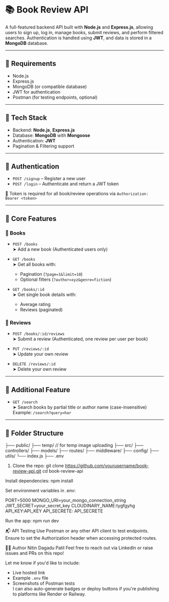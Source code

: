 # 📚 Book Review API

A full-featured backend API built with **Node.js** and **Express.js**, allowing users to sign up, log in, manage books, submit reviews, and perform filtered searches. Authentication is handled using **JWT**, and data is stored in a **MongoDB** database.

---

## 🔧 Requirements

- Node.js
- Express.js
- MongoDB (or compatible database)
- JWT for authentication
- Postman (for testing endpoints, optional)

---

## 🚀 Tech Stack

- Backend: **Node.js**, **Express.js**
- Database: **MongoDB** with **Mongoose**
- Authentication: **JWT**
- Pagination & Filtering support

---

## 🔐 Authentication

- `POST /signup` – Register a new user  
- `POST /login` – Authenticate and return a JWT token  

🔑 Token is required for all book/review operations via `Authorization: Bearer <token>`

---

## 📘 Core Features

### 📗 Books

- `POST /books`  
  ➤ Add a new book (Authenticated users only)

- `GET /books`  
  ➤ Get all books with:
  - Pagination (`?page=1&limit=10`)
  - Optional filters (`?author=xyz&genre=fiction`)

- `GET /books/:id`  
  ➤ Get single book details with:
  - Average rating
  - Reviews (paginated)

### 📝 Reviews

- `POST /books/:id/reviews`  
  ➤ Submit a review (Authenticated, one review per user per book)

- `PUT /reviews/:id`  
  ➤ Update your own review

- `DELETE /reviews/:id`  
  ➤ Delete your own review

---

## 🔎 Additional Feature

- `GET /search`  
  ➤ Search books by partial title or author name (case-insensitive)  
  Example: `/search?query=har`

---

## 📁 Folder Structure
├── public/
  ├── temp/  // for temp image uploading
├── src/
  ├── controllers/
  ├── models/
  ├── routes/
  ├── middleware/
  ├── config/
  ├── utils/
  └── index.js
├── .env

1. Clone the repo:
   git clone https://github.com/yourusername/book-review-api.git
   cd book-review-api
   
Install dependencies:
  npm install
  
Set environment variables in .env:

  PORT=5000
  MONGO_URI=your_mongo_connection_string
  JWT_SECRET=your_secret_key
  CLOUDINARY_NAME:tygfgyhg
  API_KEY:API_KEY
  API_SECRETE: API_SECRETE
  
Run the app:
  npm run dev
  
📬 API Testing
Use Postman or any other API client to test endpoints. Ensure to set the Authorization header when accessing protected routes.


🙋‍♂️ Author
Nitin Dagadu Patil
Feel free to reach out via LinkedIn or raise issues and PRs on this repo!

Let me know if you'd like to include:
- Live hosted link
- Example `.env` file
- Screenshots of Postman tests  
I can also auto-generate badges or deploy buttons if you're publishing to platforms like Render or Railway.







